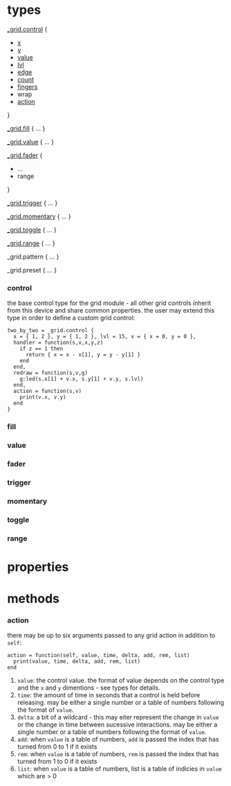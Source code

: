 # types

[_grid.control](#control) {
  - [x](#x)
  - [y](#y)
  - [value](#value)
  - [lvl](#x)
  - [edge](#edge)
  - [count](#count)
  - [fingers](#fingers)
  - wrap
  - [action](#action)

}

[_grid.fill](#fill) { ... }

[_grid.value](#value) { ... }

[_grid.fader](#fader) {
  - ...
  - range
  
}

[_grid.trigger](#trigger) { ... }

[_grid.momentary](#momentary) { ... }

[_grid.toggle](#toggle) { ... }

[_grid.range](#range) { ... }

_grid.pattern { ... }

_grid.preset { ... }


### control

the base control type for the grid module - all other grid controls inherit from this device and share common properties. the user may extend this type in order to define a custom grid control:

```
two_by_two = _grid.control {
  x = { 1, 2 }, y = { 1, 2 }, lvl = 15, v = { x = 0, y = 0 },
  handler = function(s,v,x,y,z)
    if z == 1 then 
      return { x = x - x[1], y = y - y[1] }
    end
  end,
  redraw = function(s,v,g)
    g:led(s.x[1] + v.x, s.y[1] + v.y, s.lvl)
  end,
  action = function(s,v)
    print(v.x, v.y)
  end
}
```

### fill

### value

### fader

### trigger

### momentary

### toggle

### range

# properties

# methods

### action

there may be up to six arguments passed to any grid action in addition to `self`:
```
action = function(self, value, time, delta, add, rem, list)
  print(value, time, delta, add, rem, list)
end
```

1. `value`: the control value. the format of value depends on the control type and the `x` and `y` dimentions - see types for details.
2. `time`: the amount of time in seconds that a control is held before releasing. may be either a single number or a table of numbers following the format of `value`.
3. `delta`: a bit of a wildcard - this may eiter represent the change in `value` or the change in time between sucessive interactions. may be either a single number or a table of numbers following the format of `value`.
4. `add`: when `value` is a table of numbers, `add` is passed the index that has turned from 0 to 1 if it exists
5. `rem`: when `value` is a table of numbers, `rem` is passed the index that has turned from 1 to 0 if it exists
6. `list`: when `value` is a table of numbers, list is a table of indicies in `value` which are > 0
